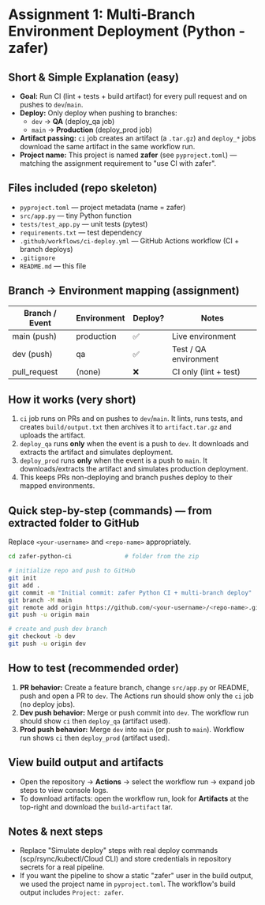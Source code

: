 # Assignment 1: Multi-Branch Environment Deployment (Python - zafer)

## Short & Simple Explanation (easy)
- **Goal:** Run CI (lint + tests + build artifact) for every pull request and on pushes to `dev`/`main`.
- **Deploy:** Only deploy when pushing to branches:
  - `dev` → **QA** (deploy_qa job)
  - `main` → **Production** (deploy_prod job)
- **Artifact passing:** `ci` job creates an artifact (a `.tar.gz`) and `deploy_*` jobs download the same artifact in the same workflow run.
- **Project name:** This project is named **zafer** (see `pyproject.toml`) — matching the assignment requirement to "use CI with zafer".

## Files included (repo skeleton)
- `pyproject.toml` — project metadata (name = zafer)
- `src/app.py` — tiny Python function
- `tests/test_app.py` — unit tests (pytest)
- `requirements.txt` — test dependency
- `.github/workflows/ci-deploy.yml` — GitHub Actions workflow (CI + branch deploys)
- `.gitignore`
- `README.md` — this file

## Branch → Environment mapping (assignment)
| Branch / Event | Environment | Deploy? | Notes |
| -------------- | ----------- | ------- | ----- |
| main (push)    | production  | ✅      | Live environment |
| dev (push)     | qa          | ✅      | Test / QA environment |
| pull_request   | (none)      | ❌      | CI only (lint + test) |

## How it works (very short)
1. `ci` job runs on PRs and on pushes to `dev`/`main`. It lints, runs tests, and creates `build/output.txt` then archives it to `artifact.tar.gz` and uploads the artifact.
2. `deploy_qa` runs **only** when the event is a push to `dev`. It downloads and extracts the artifact and simulates deployment.
3. `deploy_prod` runs **only** when the event is a push to `main`. It downloads/extracts the artifact and simulates production deployment.
4. This keeps PRs non-deploying and branch pushes deploy to their mapped environments.

## Quick step-by-step (commands) — from extracted folder to GitHub
Replace `<your-username>` and `<repo-name>` appropriately.

```bash
cd zafer-python-ci               # folder from the zip

# initialize repo and push to GitHub
git init
git add .
git commit -m "Initial commit: zafer Python CI + multi-branch deploy"
git branch -M main
git remote add origin https://github.com/<your-username>/<repo-name>.git
git push -u origin main

# create and push dev branch
git checkout -b dev
git push -u origin dev
```

## How to test (recommended order)
1. **PR behavior:** Create a feature branch, change `src/app.py` or README, push and open a PR to `dev`. The Actions run should show only the `ci` job (no deploy jobs).
2. **Dev push behavior:** Merge or push commit into `dev`. The workflow run should show `ci` then `deploy_qa` (artifact used).
3. **Prod push behavior:** Merge `dev` into `main` (or push to `main`). Workflow run shows `ci` then `deploy_prod` (artifact used).

## View build output and artifacts
- Open the repository → **Actions** → select the workflow run → expand job steps to view console logs.
- To download artifacts: open the workflow run, look for **Artifacts** at the top-right and download the `build-artifact` tar.

## Notes & next steps
- Replace "Simulate deploy" steps with real deploy commands (scp/rsync/kubectl/Cloud CLI) and store credentials in repository secrets for a real pipeline.
- If you want the pipeline to show a static "zafer" user in the build output, we used the project name in `pyproject.toml`. The workflow's build output includes `Project: zafer`.
